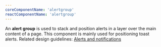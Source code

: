 ```yaml
---
coreComponentName: 'alertgroup'
reactComponentName: 'alertgroup'
---
```

An **alert group** is used to stack and position alerts in a layer over the main content of a page. This component is mainly used for positioning toast alerts. Related design guidelines: [Alerts and notifications](/design-guidelines/usage-and-behavior/alerts-and-notifications)
